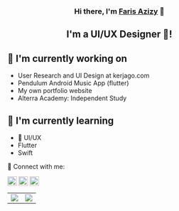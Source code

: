 <h3 align="center">
Hi there, I'm <a href="https://github.com/farisazizy/" target="_blank" rel="noreferrer">Faris Azizy</a> 👋
</h3>

<h2 align="center">
I'm a UI/UX Designer 🎨!
</h2> 

## 🔭 I'm currently working on

- User Research and UI Design at kerjago.com
- Pendulum Android Music App (flutter)
- My own portfolio website
- Alterra Academy: Independent Study

## 🌱 I'm currently learning

- 📱 UI/UX
- Flutter
- Swift


🤝 Connect with me:

<a href="https://www.linkedin.com/in/farisazizy/"><img align="center" src="https://raw.githubusercontent.com/yushi1007/yushi1007/main/images/linkedin.svg" alt="Yu Shi | LinkedIn" width="21px"/></a>
<a href="https://instagram.com/farisazizy"><img align="center" src="https://raw.githubusercontent.com/yushi1007/yushi1007/main/images/instagram.svg" alt="Yu Shi | Instagram" width="21px"/></a>
<a href="https://farisazizy.medium.com/"><img align="center" src="https://raw.githubusercontent.com/yushi1007/yushi1007/main/images/medium.svg" alt="Yu Shi | Medium" width="21px"/></a>
</br>

<table>
    <tr>
        <td>
            <img class="img" src="https://github-readme-stats.vercel.app/api?username=farisazizy&show_icons=true&theme=radical" />
        </td>
        <td>
            <img class="img" src="https://github-readme-stats.vercel.app/api/top-langs/?username=farisazizy&theme=radical&layout=compact" />
        </td>
    </tr>


<!--
**farisazizy/farisazizy** is a ✨ _special_ ✨ repository because its `README.md` (this file) appears on your GitHub profile.

Here are some ideas to get you started:

- 🔭 I’m currently working on ...
- 🌱 I’m currently learning ...
- 👯 I’m looking to collaborate on ...
- 🤔 I’m looking for help with ...
- 💬 Ask me about ...
- 📫 How to reach me: ...
- 😄 Pronouns: ...
- ⚡ Fun fact: ...
-->
